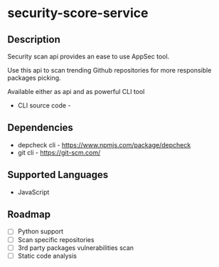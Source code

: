 # security-score-service

## Description

Security scan api provides an ease to use AppSec tool.

Use this api to scan trending Github repositories for more responsible packages picking.

Available either as api and as powerful CLI tool

- CLI source code -

## Dependencies

- depcheck cli - https://www.npmjs.com/package/depcheck
- git cli - https://git-scm.com/

## Supported Languages

- JavaScript

## Roadmap

- [ ] Python support
- [ ] Scan specific repositories
- [ ] 3rd party packages vulnerabilities scan
- [ ] Static code analysis
